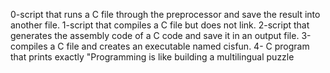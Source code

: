 0-script that runs a C file through the preprocessor and save the result into another file.
1-script that compiles a C file but does not link.
2-script that generates the assembly code of a C code and save it in an output file.
3-compiles a C file and creates an executable named cisfun.
4- C program that prints exactly "Programming is like building a multilingual puzzle
